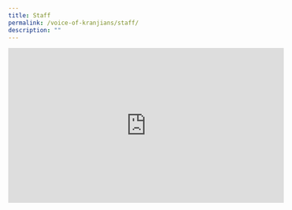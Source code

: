 ```yaml
---
title: Staff
permalink: /voice-of-kranjians/staff/
description: ""
---
```

<iframe width="560" height="315" src="https://www.youtube.com/embed/PLmRFLOY9XA" title="YouTube video player" frameborder="0" allow="accelerometer; autoplay; clipboard-write; encrypted-media; gyroscope; picture-in-picture" allowfullscreen></iframe>